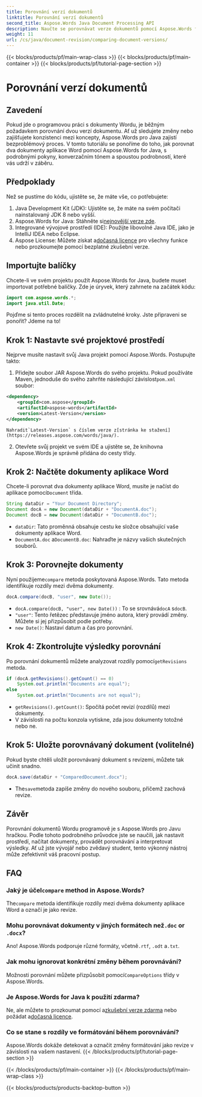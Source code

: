 ```yaml
---
title: Porovnání verzí dokumentů
linktitle: Porovnání verzí dokumentů
second_title: Aspose.Words Java Document Processing API
description: Naučte se porovnávat verze dokumentů pomocí Aspose.Words for Java. Podrobný průvodce pro efektivní správu verzí.
weight: 11
url: /cs/java/document-revision/comparing-document-versions/
---
```


{{< blocks/products/pf/main-wrap-class >}}
{{< blocks/products/pf/main-container >}}
{{< blocks/products/pf/tutorial-page-section >}}

# Porovnání verzí dokumentů

## Zavedení

Pokud jde o programovou práci s dokumenty Wordu, je běžným požadavkem porovnání dvou verzí dokumentu. Ať už sledujete změny nebo zajišťujete konzistenci mezi koncepty, Aspose.Words pro Java zajistí bezproblémový proces. V tomto tutoriálu se ponoříme do toho, jak porovnat dva dokumenty aplikace Word pomocí Aspose.Words for Java, s podrobnými pokyny, konverzačním tónem a spoustou podrobností, které vás udrží v záběru.

## Předpoklady

Než se pustíme do kódu, ujistěte se, že máte vše, co potřebujete: 

1. Java Development Kit (JDK): Ujistěte se, že máte na svém počítači nainstalovaný JDK 8 nebo vyšší. 
2.  Aspose.Words for Java: Stáhněte si[nejnovější verze zde](https://releases.aspose.com/words/java/).  
3. Integrované vývojové prostředí (IDE): Použijte libovolné Java IDE, jako je IntelliJ IDEA nebo Eclipse.
4.  Aspose License: Můžete získat a[dočasná licence](https://purchase.aspose.com/temporary-license/) pro všechny funkce nebo prozkoumejte pomocí bezplatné zkušební verze.


## Importujte balíčky

Chcete-li ve svém projektu použít Aspose.Words for Java, budete muset importovat potřebné balíčky. Zde je úryvek, který zahrnete na začátek kódu:

```java
import com.aspose.words.*;
import java.util.Date;
```

Pojďme si tento proces rozdělit na zvládnutelné kroky. Jste připraveni se ponořit? Jdeme na to!

## Krok 1: Nastavte své projektové prostředí

Nejprve musíte nastavit svůj Java projekt pomocí Aspose.Words. Postupujte takto: 

1.  Přidejte soubor JAR Aspose.Words do svého projektu. Pokud používáte Maven, jednoduše do svého zahrňte následující závislost`pom.xml` soubor:
   ```xml
   <dependency>
       <groupId>com.aspose</groupId>
       <artifactId>aspose-words</artifactId>
       <version>Latest-Version</version>
   </dependency>
   ```
    Nahradit`Latest-Version` s číslem verze z[stránka ke stažení](https://releases.aspose.com/words/java/).

2. Otevřete svůj projekt ve svém IDE a ujistěte se, že knihovna Aspose.Words je správně přidána do cesty třídy.


## Krok 2: Načtěte dokumenty aplikace Word

Chcete-li porovnat dva dokumenty aplikace Word, musíte je načíst do aplikace pomocí`Document` třída.

```java
String dataDir = "Your Document Directory";
Document docA = new Document(dataDir + "DocumentA.doc");
Document docB = new Document(dataDir + "DocumentB.doc");
```

- `dataDir`: Tato proměnná obsahuje cestu ke složce obsahující vaše dokumenty aplikace Word.
- `DocumentA.doc` a`DocumentB.doc`: Nahraďte je názvy vašich skutečných souborů.


## Krok 3: Porovnejte dokumenty

 Nyní použijeme`compare` metoda poskytovaná Aspose.Words. Tato metoda identifikuje rozdíly mezi dvěma dokumenty.

```java
docA.compare(docB, "user", new Date());
```

- `docA.compare(docB, "user", new Date())` : To se srovnává`docA` s`docB`. 
- `"user"`: Tento řetězec představuje jméno autora, který provádí změny. Můžete si jej přizpůsobit podle potřeby.
- `new Date()`: Nastaví datum a čas pro porovnání.

## Krok 4: Zkontrolujte výsledky porovnání

 Po porovnání dokumentů můžete analyzovat rozdíly pomocí`getRevisions` metoda.

```java
if (docA.getRevisions().getCount() == 0)
    System.out.println("Documents are equal");
else
    System.out.println("Documents are not equal");
```

- `getRevisions().getCount()`: Spočítá počet revizí (rozdílů) mezi dokumenty.
- V závislosti na počtu konzola vytiskne, zda jsou dokumenty totožné nebo ne.


## Krok 5: Uložte porovnávaný dokument (volitelné)

Pokud byste chtěli uložit porovnávaný dokument s revizemi, můžete tak učinit snadno.

```java
docA.save(dataDir + "ComparedDocument.docx");
```

-  The`save`metoda zapíše změny do nového souboru, přičemž zachová revize.


## Závěr

Porovnání dokumentů Wordu programově je s Aspose.Words pro Javu hračkou. Podle tohoto podrobného průvodce jste se naučili, jak nastavit prostředí, načítat dokumenty, provádět porovnávání a interpretovat výsledky. Ať už jste vývojář nebo zvědavý student, tento výkonný nástroj může zefektivnit váš pracovní postup.

## FAQ

###  Jaký je účel`compare` method in Aspose.Words?  
 The`compare` metoda identifikuje rozdíly mezi dvěma dokumenty aplikace Word a označí je jako revize.

###  Mohu porovnávat dokumenty v jiných formátech než`.doc` or `.docx`?  
 Ano! Aspose.Words podporuje různé formáty, včetně`.rtf`, `.odt` a`.txt`.

### Jak mohu ignorovat konkrétní změny během porovnávání?  
 Možnosti porovnání můžete přizpůsobit pomocí`CompareOptions` třídy v Aspose.Words.

### Je Aspose.Words for Java k použití zdarma?  
 Ne, ale můžete to prozkoumat pomocí a[zkušební verze zdarma](https://releases.aspose.com/) nebo požádat a[dočasná licence](https://purchase.aspose.com/temporary-license/).

### Co se stane s rozdíly ve formátování během porovnávání?  
Aspose.Words dokáže detekovat a označit změny formátování jako revize v závislosti na vašem nastavení.
{{< /blocks/products/pf/tutorial-page-section >}}

{{< /blocks/products/pf/main-container >}}
{{< /blocks/products/pf/main-wrap-class >}}

{{< blocks/products/products-backtop-button >}}
